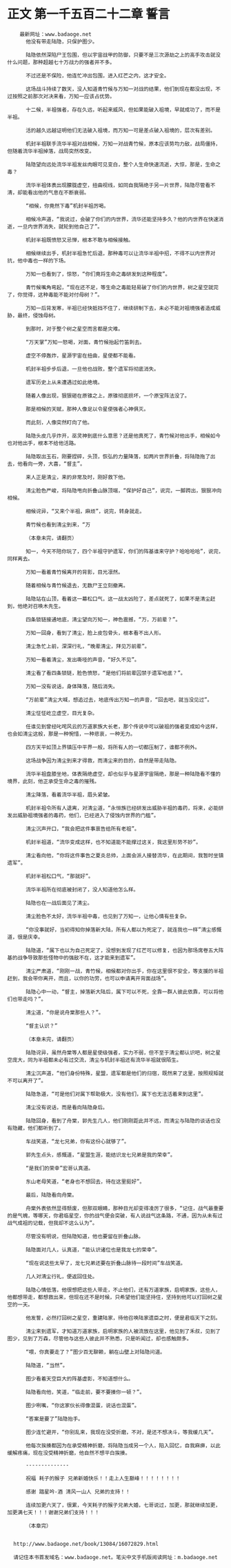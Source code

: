 # 正文 第一千五百二十二章 誓言
        最新网址：www.badaoge.net
          他没有带走陆隐，只保护图少。
      
          陆隐依然深陷尸王包围，但以宇宙战甲的防御，只要不是三次源劫之上的高手攻击就没什么问题，那种超越七十万战力的强者并不多。
      
          不过还是不保险，他连忙冲出包围，进入红芒之内，这才安全。
      
          这场战斗持续了数天，没人知道青竹候与万知一对战的结果，他们到现在都没出现，不过按照之前那次对决来看，万知一应该占优势。
      
          十二候，半祖强者，存在久远，听起来威风，但如果能破入祖境，早就成功了，而不是半祖。
      
          活的越久远越证明他们无法破入祖境，而万知一可是差点破入祖境的，层次有差别。
      
          机封半祖联手流华半祖对战相候，万知一对战青竹候，原本应该势均力敌，战局僵持，但随着流华半祖掉落，战局突然改变。
      
          陆隐望向远处流华半祖发丝肉眼可见变白，整个人生命快速流逝，大惊，那是，生命之毒？
      
          流华半祖体表出现朦胧虚空，扭曲视线，如同自我隔绝于另一片世界，陆隐尽管看不清，却能看出他的气息在不断衰弱。
      
          “相候，你竟然下毒”机封半祖厉喝。
      
          相候冷声道，“我说过，会破了你们的内世界，流华还能坚持多久？他的内世界在快速消逝，一旦内世界消失，就轮到他自己了”。
      
          机封半祖既愤怒又忌惮，根本不敢与相候接触。
      
          相候继续出手，机封半祖急忙后退，那种毒可以让流华半祖中招，不得不以内世界对抗，他中毒也一样的下场。
      
          万知一也看到了，惊怒，“你们竟将生命之毒研发到这种程度”。
      
          青竹候嘴角弯起，“现在还不足，等生命之毒能轻易破了你们的内世界，树之星空就完了，你觉得，这种毒能不能对付母树？”。
      
          万知一后背发寒，半祖已经快抵挡不住了，继续研制下去，未必不能对祖境强者造成威胁，最终，侵蚀母树。
      
          到那时，对于整个树之星空而言都是灾难。
      
          “万天掌”万知一怒喝，对面，青竹候抬起竹笛刺去。
      
          虚空不停轰炸，星源宇宙在扭曲，星使都不能看。
      
          机封半祖步步后退，一旦他也战败，整个遗军将彻底消失。
      
          遗军历史上从未遭遇过如此绝境。
      
          随着人像出现，狠狠砸在原锥之上，原锥彻底损坏，一个原宝阵法没了。
      
          那是相候的天赋，那种人像足以令星使强者心神俱灭。
      
          而此刻，人像突然盯向了他。
      
          陆隐头皮几乎炸开，巫灵神到底什么意思？还是他真死了，青竹候对他出手，相候如今也对他出手，根本不给他活路。
      
          陆隐取出玉石，刚要捏碎，头顶，恢弘的力量降落，如两片世界折叠，将陆隐拖了出去，他看向一旁，大喜，“督主”。
      
          来人正是清尘，来的非常及时，刚好救下他。
      
          清尘脸色严峻，将陆隐甩向折叠山脉顶端，“保护好自己”，说完，一脚跨出，狠狠冲向相候。
      
          相候诧异，“又来个半祖，麻烦”，说完，转身就走。
      
          青竹候也看到清尘到来，“万
      
          （本章未完，请翻页）
      
          知一，今天不陪你玩了，四个半祖守护遗军，你们的阵基谁来守护？哈哈哈哈”，说完，同样离去。
      
          万知一看着青竹候离开的背影，目光凛然。
      
          随着相候与青竹候退去，无数尸王立刻撤离。
      
          陆隐站在山顶，看着这一幕松口气，这一战太凶险了，差点就死了，如果不是清尘赶到，他绝对召唤木先生。
      
          四条锁链接通地底，清尘望向万知一，神色震撼，“万，万前辈？”。
      
          万知一回身，看到了清尘，脸上皮包骨头，根本看不出人形。
      
          清尘急忙上前，深深行礼，“晚辈清尘，拜见万前辈”。
      
          万知一看着清尘，发出嘶哑的声音，“好久不见”。
      
          清尘看了看四条锁链，脸色愤怒，“是他们将前辈囚禁于遗军地底？”。
      
          万知一没有说话，身体降落，随后消失。
      
          “万前辈”清尘大喊，想追过去，地底传出万知一的声音，“回去吧，就当没见过”。
      
          清尘怔怔屹立虚空，目光复杂。
      
          任谁见到曾经叱咤风云的万道家族大长老，那个传说中可以破祖的强者变成如今这样，也会如清尘这般，那是一种惋惜，一种悲哀，一种无力。
      
          四方天平如顶上界镇压中平界一般，将所有人的一切都压制了，谁都不例外。
      
          这场战争因为清尘到来才得救，而清尘来的目的，自然是带走陆隐。
      
          流华半祖盘膝坐地，体表隔绝虚空，却也似乎与星源宇宙隔绝，那是一种陆隐看不懂的境界，此刻，他正承受生命之毒的摧残。
      
          清尘降落，看着流华半祖，眉头紧皱。
      
          机封半祖令所有人退离，对清尘道，“永恒族已经研发出威胁半祖的毒药，将来，必能研发出威胁祖境强者的毒药，他们，已经进入了侵蚀内世界的门槛”。
      
          清尘沉声开口，“我会把这件事禀告给所有老祖”。
      
          机封半祖道，“流华变成这样，也不知道能不能撑过这关，我这里形势不妙”。
      
          清尘看向他，“你将这件事告之夏炎总帅，上面会派人接替流华，在此期间，我暂时坐镇遗军”。
      
          机封半祖松口气，“那就好”。
      
          流华半祖所在彻底被封闭了，没人知道他怎么样。
      
          陆隐也在一战后面见了清尘。
      
          清尘脸色不太好，流华半祖中毒，也见到了万知一，让他心情有些复杂。
      
          “你没事就好，当初得知你掉落新大陆，所有人都以为死定了，就连我也一样”清尘感慨道，很是庆幸。
      
          陆隐道，“属下也以为自己死定了，没想到发现了红芒可以修复，也因为那场席卷五大阵基的战争导致那些怪物中的强敌不在，这才能来到遗军”。
      
          清尘严肃道，“刚刚一战，青竹候，相候都对你出手，你在这里很不安全，等支援的半祖赶到，我会带你离开，而且，以你的功劳，也可以申请离开背面战场”。
      
          陆隐心中一动，“督主，掉落新大陆后，属下可以不死，全靠一群人彼此依靠，可以将他们也带走吗？”。
      
          清尘道，“你是说舟棠那些人？”。
      
          “督主认识？”
      
          （本章未完，请翻页）
      
          陆隐诧异，虽然舟棠等人都是星使级强者，实力不弱，但不至于清尘都认识吧，树之星空庞大，同为半祖都未必有过交流，清尘与机封半祖还有流华半祖就很陌生。
      
          清尘沉声道，“他们身份特殊，星盟，遗军都是他们的归宿，既然来了这里，按照规矩就不可以离开了”。
      
          陆隐急道，“可是他们对属下帮助极大，没有他们，属下也无法活着来到这里”。
      
          清尘没有说话，而是看向陆隐身后。
      
          陆隐回身，看到了舟棠，郭先生几人，他们刚刚距此并不远，而清尘与陆隐的谈话也没有隐藏，他们都听到了。
      
          车战笑道，“龙七兄弟，你有这份心就够了”。
      
          郭先生点头，感慨道，“星盟生涯，能结识龙七兄弟是我的荣幸”。
      
          “是我们的荣幸”宏哥认真道。
      
          东山老母笑道，“老身也不想回去，待在这里挺好”。
      
          最后，陆隐看向舟棠。
      
          舟棠外表依然显得颓废，但那双眼睛，那种目光却变得凌厉了很多，“记住，战气最重要的是气魄，等哪天，你君临星空，你的战气便会突破，有人说战气这条路，不通，因为从未有过战气成祖的记载，但我却不这么认为”。
      
          尽管没有明说，但陆隐知道，他也要留在折叠山脉。
      
          陆隐面对几人，认真道，“能认识诸位也是我龙七的荣幸”。
      
          “现在说这些太早了，龙七兄弟还要在折叠山脉待一段时间”车战笑道。
      
          几人对清尘行礼，便返回住处。
      
          陆隐心情低落，他很想把这些人带走，不止他们，还有万道家族，启明家族，这些人，他都想带走，都想救出来，但现在还不是时候，只希望他们能坚持住，坚持到他可以打回树之星空的一天。
      
          他发誓，必然打回树之星空，重建陆家，待他召唤陆家遗臣之时，便是君临天下之刻。
      
          清尘来到遗军，才知道万道家族，启明家族的人被流放在这里，他见到了禾叔，见到了图少，见到了万森，尽管他与这些人彼此并不熟悉，只是听闻过，却也感触颇多。
      
          “喂，你真要走了？”图少百无聊赖，躺在山壁上对陆隐问道。
      
          陆隐道，“当然”。
      
          图少看着天空巨大的阵基虚影，不知道想什么。
      
          陆隐看向他，笑道，“临走前，要不要揍你一顿？”。
      
          图少咧嘴，“你这家伙长得像混蛋，说话也混蛋”。
      
          “答案是要了”陆隐抬手。
      
          图少连忙避开，“你别乱来，我现在没受折磨，不对，是还不想决斗，等我缓几天”。
      
          他每次挨揍都因为在承受精神折磨，将陆隐当成另一个人，陷入回忆，自我麻痹，以此缓解疼痛，现在没受精神折磨，他自然不想平白挨揍。
      
          --------------
      
          祝福 耗子的猴子 兄弟新婚快乐！！走上人生巅峰！！！！！！！！
      
          感谢 踏星吟-酒 清风一山人 兄弟的支持！！
      
          连续加更六天了，很累，今天耗子的猴子兄弟大婚，七哥说过，加更，那就继续加更，加更满七天！！！谢谢兄弟们支持！！！
      
          （本章完）
      
      
      http://www.badaoge.net/book/13084/16072829.html
      
      请记住本书首发域名：www.badaoge.net。笔尖中文手机版阅读网址：m.badaoge.net